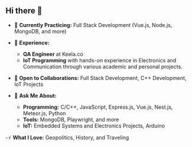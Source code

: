 ## Hi there 👋

<!--
**Binay432/Binay432** is a ✨ _special_ ✨ repository because its `README.md` (this file) appears on your GitHub profile.

Here are some ideas to get you started:
-->
- 🌱 **Currently Practicing:** Full Stack Development (Vue.js, Node.js, MongoDB, and more)
  
- 🔭 **Experience:**
  - **QA Engineer** at Keela.co
  - **IoT Programming** with hands-on experience in Electronics and Communication through various academic and personal projects.
    
- 👯 **Open to Collaborations:** Full Stack Development, C++ Development, IoT Projects
  
- 💬 **Ask Me About:**
    - **Programming:** C/C++, JavaScript, Express.js, Vue.js, Nest.js, Meteor.js, Python 
    - **Tools:** MongoDB, Playwright, and more
    - **IoT:** Embedded Systems and Electronics Projects, Arduino
      
-⚡ **What I Love:** Geopolitics, History, and Traveling

